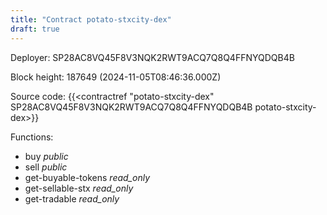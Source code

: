 ```yaml
---
title: "Contract potato-stxcity-dex"
draft: true
---
```

Deployer: SP28AC8VQ45F8V3NQK2RWT9ACQ7Q8Q4FFNYQDQB4B


 



Block height: 187649 (2024-11-05T08:46:36.000Z)

Source code: {{<contractref "potato-stxcity-dex" SP28AC8VQ45F8V3NQK2RWT9ACQ7Q8Q4FFNYQDQB4B potato-stxcity-dex>}}

Functions:

* buy _public_
* sell _public_
* get-buyable-tokens _read_only_
* get-sellable-stx _read_only_
* get-tradable _read_only_
